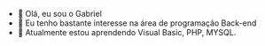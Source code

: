 - 👋 Olá, eu sou o Gabriel
- 👀 Eu tenho bastante interesse na área de programação Back-end
- 🌱 Atualmente estou aprendendo Visual Basic, PHP, MYSQL.
